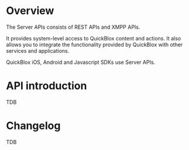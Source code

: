 # Overview
The Server APIs consists of REST APIs and XMPP APIs. 

It provides system-level access to QuickBlox content and actions. It also allows you to integrate the functionality provided by QuickBlox with other services and applications. 

QuickBlox iOS, Android and Javascript SDKs use Server APIs.

# API introduction
TDB

# Changelog
TDB
